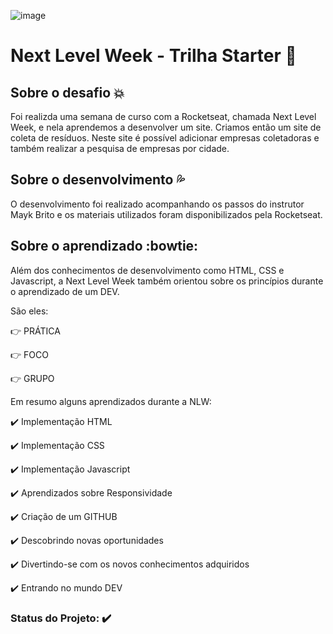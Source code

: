 ![image](https://user-images.githubusercontent.com/66280875/86837861-e726ae80-c075-11ea-8c9a-3eb2f2603cb3.png)
# Next Level Week - Trilha Starter :rocket:

## Sobre o desafio :boom:
  Foi realizda uma semana de curso com a Rocketseat, chamada Next Level Week, e nela aprendemos a desenvolver um site. Criamos então um site de coleta de resíduos.
  Neste site é possível adicionar empresas coletadoras e também realizar a pesquisa de empresas por cidade.
 
## Sobre o desenvolvimento :sweat_drops:
  O desenvolvimento foi realizado acompanhando os passos do instrutor Mayk Brito e os materiais utilizados foram disponibilizados pela Rocketseat.
    
## Sobre o aprendizado :bowtie:
  Além dos conhecimentos de desenvolvimento como HTML, CSS e Javascript, a Next Level Week também orientou sobre os princípios durante o aprendizado de um DEV.
  
  São eles:
  
 :point_right: PRÁTICA
 
 :point_right: FOCO
 
 :point_right: GRUPO

  Em resumo alguns aprendizados durante a NLW:
  
:heavy_check_mark: Implementação HTML

:heavy_check_mark: Implementação CSS

:heavy_check_mark: Implementação Javascript

:heavy_check_mark: Aprendizados sobre Responsividade

:heavy_check_mark: Criação de um GITHUB

:heavy_check_mark: Descobrindo novas oportunidades

:heavy_check_mark: Divertindo-se com os novos conhecimentos adquiridos

:heavy_check_mark: Entrando no mundo DEV

 
### Status do Projeto: :heavy_check_mark:

